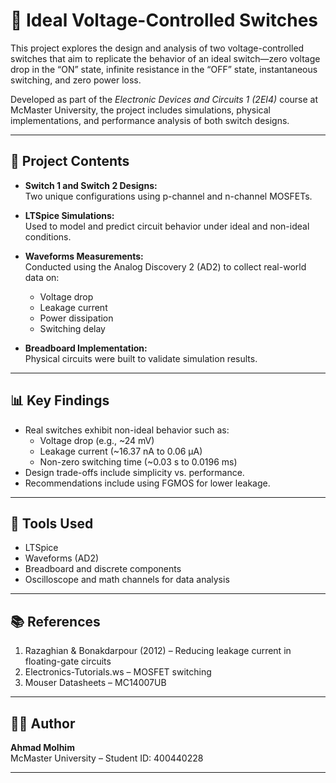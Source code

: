 # 🔌 Ideal Voltage-Controlled Switches

This project explores the design and analysis of two voltage-controlled switches that aim to replicate the behavior of an ideal switch—zero voltage drop in the “ON” state, infinite resistance in the “OFF” state, instantaneous switching, and zero power loss.

Developed as part of the *Electronic Devices and Circuits 1 (2EI4)* course at McMaster University, the project includes simulations, physical implementations, and performance analysis of both switch designs.

---

## 📁 Project Contents

- **Switch 1 and Switch 2 Designs:**  
  Two unique configurations using p-channel and n-channel MOSFETs.

- **LTSpice Simulations:**  
  Used to model and predict circuit behavior under ideal and non-ideal conditions.

- **Waveforms Measurements:**  
  Conducted using the Analog Discovery 2 (AD2) to collect real-world data on:
  - Voltage drop
  - Leakage current
  - Power dissipation
  - Switching delay

- **Breadboard Implementation:**  
  Physical circuits were built to validate simulation results.

---

## 📊 Key Findings

- Real switches exhibit non-ideal behavior such as:
  - Voltage drop (e.g., ~24 mV)
  - Leakage current (~16.37 nA to 0.06 µA)
  - Non-zero switching time (~0.03 s to 0.0196 ms)
- Design trade-offs include simplicity vs. performance.
- Recommendations include using FGMOS for lower leakage.

---

## 🔧 Tools Used

- LTSpice
- Waveforms (AD2)
- Breadboard and discrete components
- Oscilloscope and math channels for data analysis

---

## 📚 References

1. Razaghian & Bonakdarpour (2012) – Reducing leakage current in floating-gate circuits  
2. Electronics-Tutorials.ws – MOSFET switching  
3. Mouser Datasheets – MC14007UB

---

## 👨‍🔧 Author

**Ahmad Molhim**  
McMaster University – Student ID: 400440228

---

